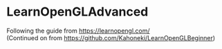 # LearnOpenGLAdvanced
Following the guide from https://learnopengl.com/
<br>
(Continued on from https://github.com/Kahoneki/LearnOpenGLBeginner)
